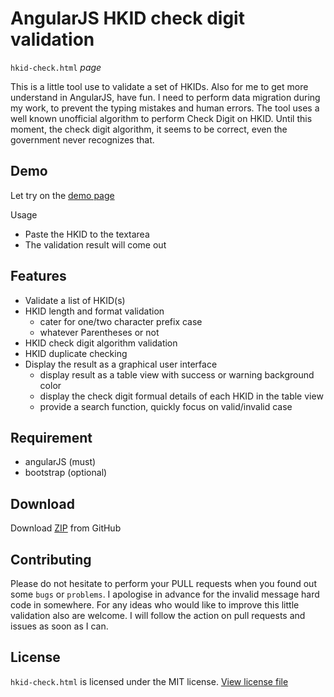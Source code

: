 # AngularJS HKID check digit validation

`hkid-check.html` *page*

This is a little tool use to validate a set of HKIDs. Also for me to get more understand in AngularJS, have fun.
I need to perform data migration during my work, to prevent the typing mistakes and human errors. The tool uses a well known unofficial algorithm to perform Check Digit on HKID. Until this moment, the check digit algorithm, it seems to be correct, even the government never recognizes that.

## Demo
Let try on the [demo page](http://keithbox.github.io/AngularJS-HKID-check-digit-validation/hkid-check.html)

Usage
- Paste the HKID to the textarea
- The validation result will come out

## Features
- Validate a list of HKID(s)
- HKID length and format validation
  - cater for one/two character prefix case
  - whatever Parentheses or not
- HKID check digit algorithm validation
- HKID duplicate checking
- Display the result as a graphical user interface
	- display result as a table view with success or warning background color
	- display the check digit formual details of each HKID in the table view
	- provide a search function, quickly focus on valid/invalid case

## Requirement
- angularJS (must)
- bootstrap (optional)

## Download
Download [ZIP](https://github.com/keithbox/AngularJS-HKID-check-digit-validation/archive/master.zip) from GitHub

## Contributing
Please do not hesitate to perform your PULL requests when you found out some `bugs` or `problems`. I apologise in advance for the invalid message hard code in somewhere. For any ideas who would like to improve this little validation also are welcome. I will follow the action on pull requests and issues as soon as I can.

## License
`hkid-check.html` is licensed under the MIT license. [View license file](https://github.com/keithbox/AngularJS-HKID-check-digit-validation/blob/master/license)


<!-- ##Support and Donate -->
